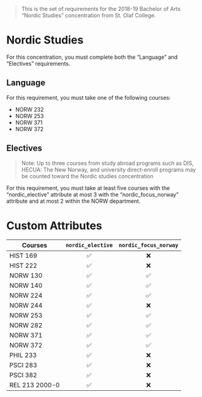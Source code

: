 > This is the set of requirements for the 2018-19 Bachelor of Arts “Nordic Studies” concentration from St. Olaf College.

# Nordic Studies
For this concentration, you must complete both the “Language” and “Electives” requirements.

## Language
For this requirement, you must take one of the following courses:

- NORW 232
- NORW 253
- NORW 371
- NORW 372


## Electives
> Note: Up to three courses from study abroad programs such as DIS, HECUA: The New Norway, and university direct-enroll programs may be counted toward the Nordic studies concentration

For this requirement, you must take at least five courses with the “nordic_elective” attribute at most 3 with the “nordic_focus_norway” attribute and at most 2 within the NORW department.

# Custom Attributes

Courses | `nordic_elective` | `nordic_focus_norway`
--- | :---: | :---:
HIST 169 | ✅ | ❌
HIST 222 | ✅ | ❌
NORW 130 | ✅ | ✅
NORW 140 | ✅ | ✅
NORW 224 | ✅ | ✅
NORW 244 | ✅ | ❌
NORW 253 | ✅ | ✅
NORW 282 | ✅ | ✅
NORW 371 | ✅ | ✅
NORW 372 | ✅ | ✅
PHIL 233 | ✅ | ❌
PSCI 283 | ✅ | ❌
PSCI 382 | ✅ | ❌
REL 213 2000-0 | ✅ | ❌

